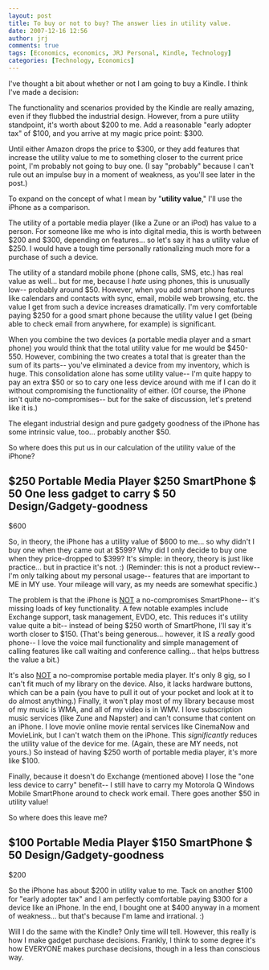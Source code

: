 ```yaml
---
layout: post
title: To buy or not to buy? The answer lies in utility value.
date: 2007-12-16 12:56
author: jrj
comments: true
tags: [Economics, economics, JRJ Personal, Kindle, Technology]
categories: [Technology, Economics]
---
```

I've thought a bit about whether or not I am going to buy a Kindle. I think I've made a decision:

The functionality and scenarios provided by the Kindle are really amazing, even if they flubbed the industrial design. However, from a pure utility standpoint, it's worth about $200 to me. Add a reasonable "early adopter tax" of $100, and you arrive at my magic price point: $300.

Until either Amazon drops the price to $300, or they add features that increase the utility value to me to something closer to the current price point, I'm probably not going to buy one. (I say "probably" because I can't rule out an impulse buy in a moment of weakness, as you'll see later in the post.)

To expand on the concept of what I mean by "<span style="font-weight: bold">utility value</span>," I'll use the iPhone as a comparison.

The utility of a portable media player (like a Zune or an iPod) has value to a person. For someone like me who is into digital media, this is worth between $200 and $300, depending on features... so let's say it has a utility value of $250. I would have a tough time personally rationalizing much more for a purchase of such a device.

The utility of a standard mobile phone (phone calls, SMS, etc.) has real value as well... but for me, because I *hate* using phones, this is unusually low-- probably around $50. However, when you add smart phone features like calendars and contacts with sync, email, mobile web browsing, etc. the value I get from such a device increases dramatically. I'm very comfortable paying $250 for a good smart phone because the utility value I get (being able to check email from anywhere, for example) is significant.

When you combine the two devices (a portable media player and a smart phone) you would think that the total utility value for me would be $450-550. However, combining the two creates a total that is greater than the sum of its parts-- you've eliminated a device from my inventory, which is huge. This consolidation alone has some utility value-- I'm quite happy to pay an extra $50 or so to cary one less device around with me if I can do it without compromising the functionality of either. (Of course, the iPhone isn't quite no-compromises-- but for the sake of discussion, let's pretend like it is.)

The elegant industrial design and pure gadgety goodness of the iPhone has some intrinsic value, too... probably another $50.

So where does this put us in our calculation of the utility value of the iPhone?

$250 Portable Media Player
$250 SmartPhone
$ 50 One less gadget to carry
$ 50 Design/Gadgety-goodness
-----
$600

So, in theory, the iPhone has a utility value of $600 to me... so why didn't I buy one when they came out at $599? Why did I only decide to buy one when they price-dropped to $399? It's simple: in theory, theory is just like practice... but in practice it's not. :) (Reminder: this is not a product review-- I'm only talking about my personal usage-- features that are important to ME in MY use. Your mileage will vary, as my needs are somewhat specific.)

The problem is that the iPhone is <span style="text-decoration: underline">NOT</span> a no-compromises SmartPhone-- it's missing loads of key functionality. A few notable examples include Exchange support, task management, EVDO, etc. This reduces it's utility value quite a bit-- instead of being $250 worth of SmartPhone, I'll say it's worth closer to $150. (That's being generous... however, it IS a *really* good phone-- I love the voice mail functionality and simple management of calling features like call waiting and conference calling... that helps buttress the value a bit.)

It's also <span style="text-decoration: underline">NOT</span> a no-compromise portable media player. It's only 8 gig, so I can't fit much of my library on the device. Also, it lacks hardware buttons, which can be a pain (you have to pull it out of your pocket and look at it to do almost anything.) Finally, it won't play most of my library because most of my music is WMA, and all of my video is in WMV. I love subscription music services (like Zune and Napster) and can't consume that content on an iPhone. I love movie online movie rental services like CinemaNow and MovieLink, but I can't watch them on the iPhone. This *significantly* reduces the utility value of the device for me. (Again, these are MY needs, not yours.) So instead of having $250 worth of portable media player, it's more like $100.

Finally, because it doesn't do Exchange (mentioned above) I lose the "one less device to carry" benefit-- I still have to carry my Motorola Q Windows Mobile SmartPhone around to check work email. There goes another $50 in utility value!

So where does this leave me?

$100 Portable Media Player
$150 SmartPhone
$ 50 Design/Gadgety-goodness
-----
$200

So the iPhone has about $200 in utility value to me. Tack on another $100 for "early adopter tax" and I am perfectly comfortable paying $300 for a device like an iPhone. In the end, I bought one at $400 anyway in a moment of weakness... but that's because I'm lame and irrational. :)

Will I do the same with the Kindle? Only time will tell. However, this really is how I make gadget purchase decisions. Frankly, I think to some degree it's how EVERYONE makes purchase decisions, though in a less than conscious way.
